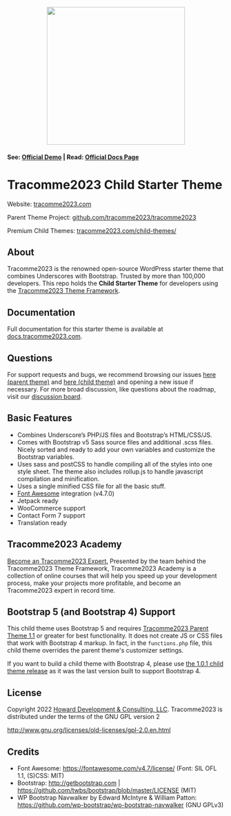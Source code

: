 <p align="center"><img src="https://tracomme2023.com/wp-content/uploads/2022/02/Tracomme2023_Logo_Color.svg" width="320" height="auto"></p>

#### See: [Official Demo](https://demos.tracomme2023.com) | Read: [Official Docs Page](https://docs.tracomme2023.com/)

# Tracomme2023 Child Starter Theme

Website: [tracomme2023.com](https://tracomme2023.com)

Parent Theme Project: [github.com/tracomme2023/tracomme2023](https://github.com/tracomme2023/tracomme2023)

Premium Child Themes: [tracomme2023.com/child-themes/](https://tracomme2023.com/child-themes/)

## About

Tracomme2023 is the renowned open-source WordPress starter theme that combines Underscores with Bootstrap. Trusted by more than 100,000 developers. This repo holds the **Child Starter Theme** for developers using the [Tracomme2023 Theme Framework](https://github.com/tracomme2023/tracomme2023).

## Documentation

Full documentation for this starter theme is available at [docs.tracomme2023.com](https://docs.tracomme2023.com).


## Questions

For support requests and bugs, we recommend browsing our issues [here (parent theme)](https://github.com/tracomme2023/tracomme2023/issues) and [here (child theme)](https://github.com/tracomme2023/tracomme2023-child/issues) and opening a new issue if necessary. For more broad discussion, like questions about the roadmap, visit our [discussion board](https://github.com/tracomme2023/tracomme2023/discussions).

## Basic Features

- Combines Underscore’s PHP/JS files and Bootstrap’s HTML/CSS/JS.
- Comes with Bootstrap v5 Sass source files and additional .scss files. Nicely sorted and ready to add your own variables and customize the Bootstrap variables.
- Uses sass and postCSS to handle compiling all of the styles into one style sheet. The theme also includes rollup.js to handle javascript compilation and minification. 
- Uses a single minified CSS file for all the basic stuff.
- [Font Awesome](http://fortawesome.github.io/Font-Awesome/) integration (v4.7.0)
- Jetpack ready
- WooCommerce support
- Contact Form 7 support
- Translation ready

## Tracomme2023 Academy 

[Become an Tracomme2023 Expert.](https://www.tracomme2023academy.com) Presented by the team behind the Tracomme2023 Theme Framework, Tracomme2023 Academy is a collection of online courses that will help you speed up your development process, make your projects more profitable, and become an Tracomme2023 expert in record time.

## Bootstrap 5 (and Bootstrap 4) Support

This child theme uses Bootstrap 5 and requires [Tracomme2023 Parent Theme 1.1](https://wordpress.org/themes/tracomme2023) or greater for best functionality. It does not create JS or CSS files that work with Bootstrap 4 markup. In fact, in the `functions.php` file, this child theme overrides the parent theme's customizer settings.

If you want to build a child theme with Bootstrap 4, please use [the 1.0.1 child theme release](https://github.com/tracomme2023/tracomme2023-child/releases/tag/v1.0.1) as it was the last version built to support Bootstrap 4.

## License

Copyright 2022 [Howard Development & Consulting, LLC](https://howarddc.com).
Tracomme2023 is distributed under the terms of the GNU GPL version 2

http://www.gnu.org/licenses/old-licenses/gpl-2.0.en.html

## Credits
- Font Awesome: https://fontawesome.com/v4.7/license/ (Font: SIL OFL 1.1, (S)CSS: MIT)
- Bootstrap: http://getbootstrap.com | https://github.com/twbs/bootstrap/blob/master/LICENSE (MIT)
- WP Bootstrap Navwalker by Edward McIntyre & William Patton: https://github.com/wp-bootstrap/wp-bootstrap-navwalker (GNU GPLv3)
